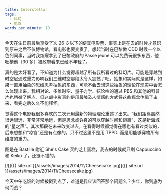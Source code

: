 ```yaml
---
title: Interstellar
tags:
  - 科幻
  - 电影
words_per_minute: 10
---
```


今天在生日前最后享受了次 26 岁以下的便宜电影票，事实上是在去的时候才意识到原来之后不仅博物馆，看电影也要变贵了。想起当时在巴黎做 CDD 时候一个以色列同事，当时我炫耀拿到了巴黎政府的 Passe jeune 可以免费玩很多东西，他吐槽他（30 多）被政府看来已经不年轻了。

真的是太好看了，不知道为什么觉得超越了所有我所看过的科幻片。可能是穿越到时空层通过重力影响我们三维时空那段太令人震撼了吧。抽象和实际就是这样，如果一直用抽象的思维思考抽象的东西，可能不会去想这些抽象的理论在现实中会怎么体现出来。我相对论、多维时空、量子力学、弦论啥的通过 PBS 和其他的科普片也稍微了解点，但这部电影真的是用最触及人情感的方式将这些概念体现了出来，看完之后久久不能释怀。

觉得这个电影我很多喜欢的二次元用最新的物理理论重述了出来。“我们距离虽然很远很远，非常非常地远，但是思念或许真的可以穿越时间和距离”，这是新海城的“星之声”。其次那段在未来改变过去，在看得时候都觉得在哪也有看过类似的，后来想想和“凉宫”还是有点像的，只不过这里不是用 TPPD..而是用能够穿梭所有维度的重力。

图是在 Bastille 附近 She's Cake 买的芝士蛋糕，我去的时候就只剩 Cappuccino 和 Keiko 了，还挺不错的。

[![]({{ site.url }}/assets/images/2014/11/Cheesecake.jpg)]({{ site.url }}/assets/images/2014/11/Cheesecake.jpg)

今天中午吃饭的时候被戳到点了，难道是我应该回答那个问题么？少年，你到底为何而战？
